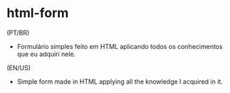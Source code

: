 # html-form

(PT/BR)
- Formulário simples feito em HTML aplicando todos os conhecimentos que eu adquiri nele.

(EN/US)
- Simple form made in HTML applying all the knowledge I acquired in it.

